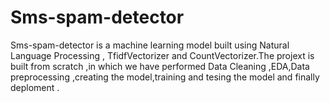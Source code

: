 # Sms-spam-detector
Sms-spam-detector is a machine learning model built using Natural Language Processing , TfidfVectorizer and CountVectorizer.The projext is built from scratch ,in which we have performed Data Cleaning ,EDA,Data preprocessing ,creating the model,training and tesing the model  and finally deploment .
